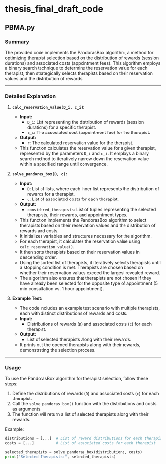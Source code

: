 # thesis_final_draft_code

## PBMA.py

### Summary

The provided code implements the PandorasBox algorithm, a method for optimizing therapist selection based on the distribution of rewards (session durations) and associated costs (appointment fees). This algorithm employs a binary search technique to determine the reservation value for each therapist, then strategically selects therapists based on their reservation values and the distribution of rewards.

---

### Detailed Explanation

1. **`calc_reservation_value(D_i, c_i)`:**
    - **Input:** 
        - `D_i`: List representing the distribution of rewards (session durations) for a specific therapist.
        - `c_i`: The associated cost (appointment fee) for the therapist.
    - **Output:** 
        - `r`: The calculated reservation value for the therapist.
    - This function calculates the reservation value for a given therapist, represented by the parameters `D_i` and `c_i`. It employs a binary search method to iteratively narrow down the reservation value within a specified range until convergence.

2. **`solve_pandoras_box(D, c)`:**
    - **Input:** 
        - `D`: List of lists, where each inner list represents the distribution of rewards for a therapist.
        - `c`: List of associated costs for each therapist.
    - **Output:** 
        - `considered_therapists`: List of tuples representing the selected therapists, their rewards, and appointment types.
    - This function implements the PandorasBox algorithm to select therapists based on their reservation values and the distribution of rewards and costs.
    - It initializes variables and structures necessary for the algorithm.
    - For each therapist, it calculates the reservation value using `calc_reservation_value()`.
    - It then sorts therapists based on their reservation values in descending order.
    - Using the sorted list of therapists, it iteratively selects therapists until a stopping condition is met. Therapists are chosen based on whether their reservation values exceed the largest revealed reward.
    - The algorithm also ensures that therapists are not chosen if they have already been selected for the opposite type of appointment (5 min consultation vs. 1 hour appointment).

3. **Example Test:**
    - The code includes an example test scenario with multiple therapists, each with distinct distributions of rewards and costs.
    - **Input:** 
        - Distributions of rewards (`D`) and associated costs (`c`) for each therapist.
    - **Output:** 
        - List of selected therapists along with their rewards.
    - It prints out the opened therapists along with their rewards, demonstrating the selection process.

---

### Usage

To use the PandorasBox algorithm for therapist selection, follow these steps:
1. Define the distributions of rewards (`D`) and associated costs (`c`) for each therapist.
2. Call the `solve_pandoras_box()` function with the distributions and costs as arguments.
3. The function will return a list of selected therapists along with their rewards.

Example:
```python
distributions = [...]  # List of reward distributions for each therapist
costs = [...]          # List of associated costs for each therapist

selected_therapists = solve_pandoras_box(distributions, costs)
print("Selected Therapists:", selected_therapists)


